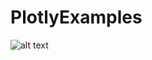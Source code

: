 # PlotlyExamples
![alt text](https://raw.githubusercontent.com/avandemotter/PlotlyExamples/blob/master/pictures/ellipsoids.png)
